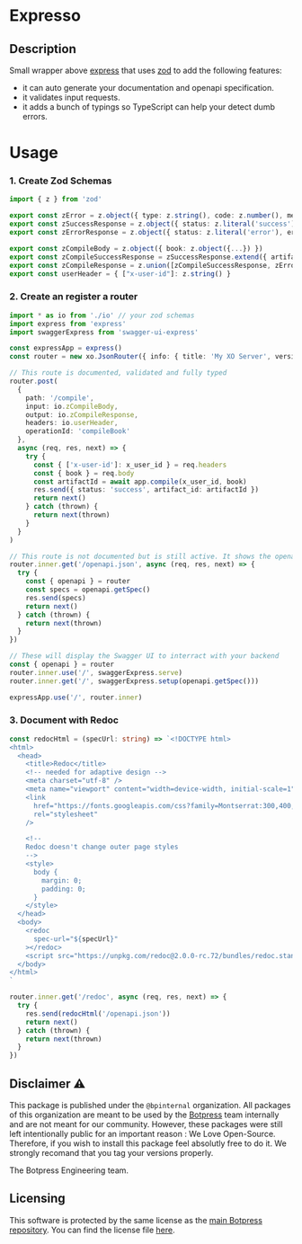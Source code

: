 # Expresso

## Description

Small wrapper above [express](https://www.npmjs.com/package/express) that uses [zod](https://www.npmjs.com/package/zod) to add the following features:

- it can auto generate your documentation and openapi specification.
- it validates input requests.
- it adds a bunch of typings so TypeScript can help your detect dumb errors.

# Usage

### 1. Create Zod Schemas

```ts
import { z } from 'zod'

export const zError = z.object({ type: z.string(), code: z.number(), message: z.string() })
export const zSuccessResponse = z.object({ status: z.literal('success') })
export const zErrorResponse = z.object({ status: z.literal('error'), error: zError })

export const zCompileBody = z.object({ book: z.object({...}) })
export const zCompileSuccessResponse = zSuccessResponse.extend({ artifact_id: z.string() })
export const zCompileResponse = z.union([zCompileSuccessResponse, zErrorResponse])
export const userHeader = { ["x-user-id"]: z.string() }
```

### 2. Create an register a router

```ts
import * as io from './io' // your zod schemas
import express from 'express'
import swaggerExpress from 'swagger-ui-express'

const expressApp = express()
const router = new xo.JsonRouter({ info: { title: 'My XO Server', version: '0.1.0' }, bodySize: options.bodySize })

// This route is documented, validated and fully typed
router.post(
  {
    path: '/compile',
    input: io.zCompileBody,
    output: io.zCompileResponse,
    headers: io.userHeader,
    operationId: 'compileBook'
  },
  async (req, res, next) => {
    try {
      const { ['x-user-id']: x_user_id } = req.headers
      const { book } = req.body
      const artifactId = await app.compile(x_user_id, book)
      res.send({ status: 'success', artifact_id: artifactId })
      return next()
    } catch (thrown) {
      return next(thrown)
    }
  }
)

// This route is not documented but is still active. It shows the openapi spec content.
router.inner.get('/openapi.json', async (req, res, next) => {
  try {
    const { openapi } = router
    const specs = openapi.getSpec()
    res.send(specs)
    return next()
  } catch (thrown) {
    return next(thrown)
  }
})

// These will display the Swagger UI to interract with your backend
const { openapi } = router
router.inner.use('/', swaggerExpress.serve)
router.inner.get('/', swaggerExpress.setup(openapi.getSpec()))

expressApp.use('/', router.inner)
```

### 3. Document with Redoc

```ts
const redocHtml = (specUrl: string) => `<!DOCTYPE html>
<html>
  <head>
    <title>Redoc</title>
    <!-- needed for adaptive design -->
    <meta charset="utf-8" />
    <meta name="viewport" content="width=device-width, initial-scale=1" />
    <link
      href="https://fonts.googleapis.com/css?family=Montserrat:300,400,700|Roboto:300,400,700"
      rel="stylesheet"
    />

    <!--
    Redoc doesn't change outer page styles
    -->
    <style>
      body {
        margin: 0;
        padding: 0;
      }
    </style>
  </head>
  <body>
    <redoc
      spec-url="${specUrl}"
    ></redoc>
    <script src="https://unpkg.com/redoc@2.0.0-rc.72/bundles/redoc.standalone.js"></script>
  </body>
</html>
`

router.inner.get('/redoc', async (req, res, next) => {
  try {
    res.send(redocHtml('/openapi.json'))
    return next()
  } catch (thrown) {
    return next(thrown)
  }
})
```

## Disclaimer ⚠️

This package is published under the `@bpinternal` organization. All packages of this organization are meant to be used by the [Botpress](https://github.com/botpress/botpress) team internally and are not meant for our community. However, these packages were still left intentionally public for an important reason : We Love Open-Source. Therefore, if you wish to install this package feel absolutly free to do it. We strongly recomand that you tag your versions properly.

The Botpress Engineering team.

## Licensing

This software is protected by the same license as the [main Botpress repository](https://github.com/botpress/botpress). You can find the license file [here](https://github.com/botpress/botpress/blob/master/LICENSE).
